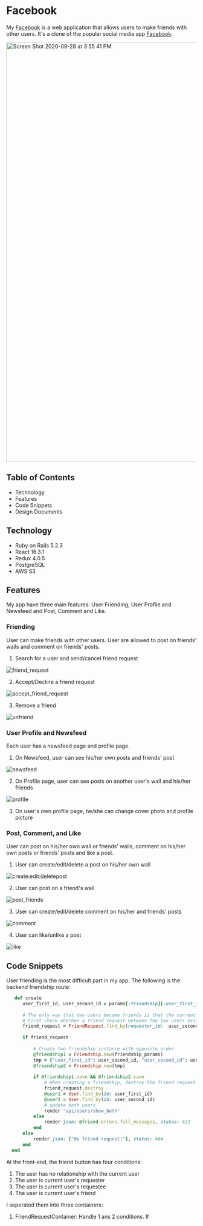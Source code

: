 # Facebook 

My [Facebook](https://yinghuanchen-facebook.herokuapp.com/#/) is a web application that allows users to make friends with other users. It's a clone of the popular social media app [Facebook](https://www.facebook.com/). 


<img width="1107" alt="Screen Shot 2020-09-28 at 3 55 41 PM" src="https://user-images.githubusercontent.com/65005487/94405651-7211d380-01a3-11eb-9876-351be49200a1.png">

## Table of Contents  
  * Technology  
  * Features
  * Code Snippets 
  * Design Documents
  
## Technology 
  * Ruby on Rails 5.2.3 
  * React 16.3.1
  * Redux 4.0.5
  * PostgreSQL 
  * AWS S3 

## Features 
  My app have three main features: User Friending, User Profile and Newsfeed and Post, Comment and Like.

### Friending 
  User can make friends with other users. User are allowed to post on friends' walls and comment on friends' posts. 

  1. Search for a user and send/cancel friend request 

  ![friend_request](https://user-images.githubusercontent.com/65005487/94422432-a98b7a80-01b9-11eb-82d9-932f28086b3b.gif)

  2. Accept/Decline a friend request 

  ![accept_friend_request](https://user-images.githubusercontent.com/65005487/94421853-c70c1480-01b8-11eb-8670-69fdadbef3e0.gif)

  3. Remove a friend 

  ![unfriend](https://user-images.githubusercontent.com/65005487/94421897-d723f400-01b8-11eb-9700-047ec737eace.gif)

### User Profile and Newsfeed
  Each user has a newsfeed page and profile page. 
  
  1. On Newsfeed, user can see his/her own posts and friends' post 

  ![newsfeed](https://user-images.githubusercontent.com/65005487/94423164-c6747d80-01ba-11eb-8446-e670946d773e.gif)

  2. On Profile page, user can see posts on another user's wall and his/her friends 

  ![profile](https://user-images.githubusercontent.com/65005487/94441437-545d6200-01d5-11eb-87f5-174231a57adf.gif)

  3. On user's own profile page, he/she can change cover photo and profile picture 



### Post, Comment, and Like 
  User can post on his/her own wall or friends' walls, comment on his/her own posts or friends' posts and like a post.
  
  1. User can create/edit/delete a post on his/her own wall 

  ![create:edit:deletepost](https://user-images.githubusercontent.com/65005487/94438376-9e444900-01d1-11eb-8c4e-bc5a31bfad32.gif)

  2. User can post on a friend's wall 

  ![post_friends](https://user-images.githubusercontent.com/65005487/94440095-cdf45080-01d3-11eb-9a3f-d83d5dd48fa0.gif)

  3. User can create/edit/delete comment on his/her and friends' posts

  ![comment](https://user-images.githubusercontent.com/65005487/94440811-a0f46d80-01d4-11eb-8c19-a1cb17ead62f.gif)

  4. User can like/unlike a post 

  ![like](https://user-images.githubusercontent.com/65005487/94440379-39d6b900-01d4-11eb-82c8-866031931b87.gif)

## Code Snippets
  User friending is the most difficult part in my app. The following is the backend friendship route: 
  
  ```ruby
     def create 
        user_first_id, user_second_id = params[:friendship][:user_first_id].to_i, params[:friendship][:user_second_id].to_i 
        
        # The only way that two users become friends is that the current user accept a friend request from other users. 
        # First check whether a friend request between the two users exists.
        friend_request = FriendRequest.find_by(requester_id:  user_second_id, requestee_id: current_user.id)
        
        if friend_request 
        
            # Create two friendship instance with opposite order. 
            @friendship1 = Friendship.new(friendship_params) 
            tmp = {"user_first_id": user_second_id, "user_second_id": user_first_id}
            @friendship2 = Friendship.new(tmp)
            
            if @friendship1.save && @friendship2.save   
                # When creating a friendship, destroy the friend request between the two users  
                friend_request.destroy 
                @user1 = User.find_by(id: user_first_id)
                @user2 = User.find_by(id: user_second_id)
                # update both users 
                render "api/users/show_both"
            else 
                render json: @friend.errors.full_messages, status: 422
            end 
        else
            render json: ["No frined request!"], status: 404     
        end
    end
  ```
  
  At the front-end, the friend button has four conditions: 
   1. The user has no relationship with the current user 
   2. The user is current user's requester 
   3. The user is current user's requestee
   4. The user is current user's friend 
  
  I seperated them into three containers: 
   1. FriendRequestContainer: Handle 1 ans 2 conditions. If 
  
  
